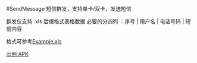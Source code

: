 #SendMessage
短信群发，支持单卡/双卡，发送短信

群发仅支持 .xls 后缀格式表格数据 必要的分四列 ：序号 | 用户名 | 电话号码 | 短信内容
 
格式可参考[Example.xls](https://github.com/JackRJ/Message/blob/RJ/SendMessage/Example.xls)
 
[示例 APK](https://github.com/JackRJ/Message/blob/RJ/SendMessage/app-debug.apk)
